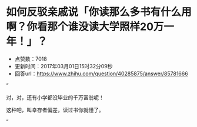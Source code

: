 # 如何反驳亲戚说「你读那么多书有什么用啊？你看那个谁没读大学照样20万一年！」？
- 点赞数：7018
- 更新时间：2017年03月01日15时32分09秒
- 回答url：https://www.zhihu.com/question/40285875/answer/85781666
<body>
 <p data-pid="rd6YRJj6">“</p>
 <p data-pid="awMBh5RF">对，对，还有小学都没毕业的千万富翁呢！</p>
 <p data-pid="p1w3UKnW">这种吧，叫幸存者偏差，读过书你就懂了。</p>
 <p data-pid="SDLpfEoZ">”</p>
</body>